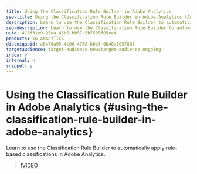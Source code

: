 ```yaml
---
title: Using the Classification Rule Builder in Adobe Analytics 
seo-title: Using the Classification Rule Builder in Adobe Analytics (AA)
description: Learn to use the Classification Rule Builder to automatically apply rule-based classifications in Adobe Analytics. 
seo-description: Learn to use the Classification Rule Builder to automatically apply rule-based classifications in Adobe Analytics. (AA)
uuid: 415f31e9-83ea-43b5-bb57-5b7535f05ee4
products: SG_ANALYTICS
discoiquuid: a8476a95-4c06-4768-b0ef-0b40a505f88f
targetaudience: target-audience new;target-audience ongoing
index: y
internal: n
snippet: y
---
```


# Using the Classification Rule Builder in Adobe Analytics {#using-the-classification-rule-builder-in-adobe-analytics}

Learn to use the Classification Rule Builder to automatically apply rule-based classifications in Adobe Analytics.

>[!VIDEO](https://video.tv.adobe.com/v/25884?quality=12)